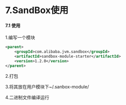 # 7.SandBox使用

#### 7.1 使用

1.编写一个模块

```xml
<parent>
    <groupId>com.alibaba.jvm.sandbox</groupId>
    <artifactId>sandbox-module-starter</artifactId>
    <version>1.2.0</version>
</parent> 
```

2.打包

3.将其放在用户模块下~/.sanbox-module/

4.二进制文件编译运行

